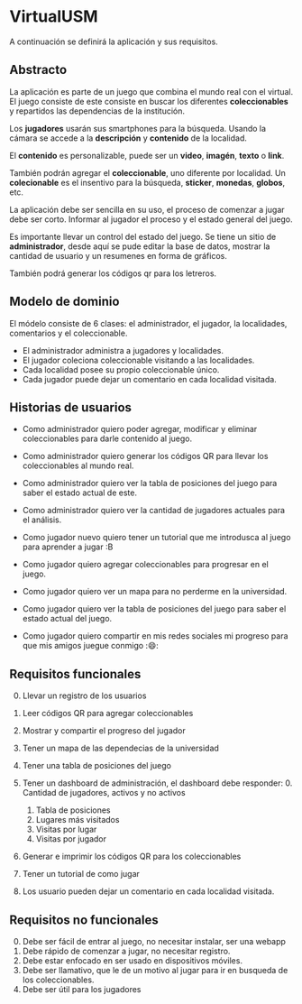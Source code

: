 # VirtualUSM

A continuación se definirá la aplicación y sus requisitos.

## Abstracto

La aplicación es parte de un juego que combina el mundo real con el 
virtual. El juego consiste de este consiste en buscar los diferentes
 __coleccionables__  y repartidos las dependencias de la institución.

Los __jugadores__ usarán sus smartphones para la búsqueda. Usando la
cámara se accede a la __descripción__ y __contenido__ de la localidad.

El __contenido__ es personalizable, puede ser un __video__, __imagén__,
__texto__ o __link__. 

También podrán agregar el __coleccionable__, uno diferente por localidad.
Un __colecionable__ es el insentivo para la búsqueda, __sticker__, 
__monedas__, __globos__, etc.
 
La aplicación debe ser sencilla en su uso, el proceso de comenzar a jugar
debe ser corto. Informar al jugador el proceso y el estado general del juego.
 
Es importante llevar un control del estado del juego. Se tiene un sitio de
__administrador__, desde aquí se pude editar la base de datos, mostrar la 
cantidad de usuario y un resumenes en forma de gráficos.

También podrá generar los códigos qr para los letreros.

## Modelo de dominio

El módelo consiste de 6 clases: el administrador, el jugador, la localidades, comentarios
 y el coleccionable.


* El administrador administra a jugadores y localidades.
* El jugador coleciona coleccionable visitando a las localidades.
* Cada localidad posee su propio coleccionable único.
* Cada jugador puede dejar un comentario en cada localidad visitada.

## Historias de usuarios

* Como administrador quiero poder agregar, modificar y eliminar coleccionables para darle contenido al juego.
* Como administrador quiero generar los códigos QR para llevar los coleccionables al mundo real.
* Como administrador quiero ver la tabla de posiciones del juego para saber el estado actual de este.
* Como administrador quiero ver la cantidad de jugadores actuales para el análisis.

* Como jugador nuevo quiero tener un tutorial que me introdusca al juego para aprender a jugar :B
* Como jugador quiero agregar coleccionables para progresar en el juego.
* Como jugador quiero ver un mapa para no perderme en la universidad.
* Como jugador quiero ver la tabla de posiciones del juego para saber el estado actual del juego.
* Como jugador quiero compartir en mis redes sociales mi progreso para que mis amigos juegue conmigo ::smile::

## Requisitos funcionales

0. Llevar un registro de los usuarios
1. Leer códigos QR para agregar coleccionables
2. Mostrar y compartir el progreso del jugador
3. Tener un mapa de las dependecias de la universidad
4. Tener una tabla de posiciones del juego
5. Tener un dashboard de administración, el dashboard debe responder:
    0. Cantidad de jugadores, activos y no activos
    1. Tabla de posiciones
    2. Lugares más visitados
    3. Visitas por lugar
    4. Visitas por jugador
6. Generar e imprimir los códigos QR para los coleccionables
7. Tener un tutorial de como jugar

8. Los usuario pueden dejar un comentario en cada localidad visitada.

## Requisitos no funcionales

0. Debe ser fácil de entrar al juego, no necesitar instalar, ser una webapp
1. Debe rápido de comenzar a jugar, no necesitar registro.
2. Debe estar enfocado en ser usado en dispositivos móviles.
3. Debe ser llamativo, que le de un motivo al jugar para ir en busqueda de los coleccionables.
4. Debe ser útil para los jugadores
